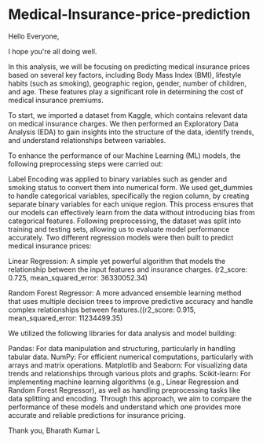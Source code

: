 # Medical-Insurance-price-prediction

Hello Everyone,

I hope you're all doing well.

In this analysis, we will be focusing on predicting medical insurance prices based on several key factors, including Body Mass Index (BMI), lifestyle habits (such as smoking), geographic region, gender, number of children, and age. These features play a significant role in determining the cost of medical insurance premiums.

To start, we imported a dataset from Kaggle, which contains relevant data on medical insurance charges. We then performed an Exploratory Data Analysis (EDA) to gain insights into the structure of the data, identify trends, and understand relationships between variables.

To enhance the performance of our Machine Learning (ML) models, the following preprocessing steps were carried out:

Label Encoding was applied to binary variables such as gender and smoking status to convert them into numerical form.
We used get_dummies to handle categorical variables, specifically the region column, by creating separate binary variables for each unique region. This process ensures that our models can effectively learn from the data without introducing bias from categorical features.
Following preprocessing, the dataset was split into training and testing sets, allowing us to evaluate model performance accurately. Two different regression models were then built to predict medical insurance prices:

Linear Regression: A simple yet powerful algorithm that models the relationship between the input features and insurance charges. (r2_score: 0.725, mean_squared_error: 36330052.34)

Random Forest Regressor: A more advanced ensemble learning method that uses multiple decision trees to improve predictive accuracy and handle complex relationships between features.((r2_score: 0.915, mean_squared_error: 11234499.35)

We utilized the following libraries for data analysis and model building:

Pandas: For data manipulation and structuring, particularly in handling tabular data.
NumPy: For efficient numerical computations, particularly with arrays and matrix operations.
Matplotlib and Seaborn: For visualizing data trends and relationships through various plots and graphs.
Scikit-learn: For implementing machine learning algorithms (e.g., Linear Regression and Random Forest Regressor), as well as handling preprocessing tasks like data splitting and encoding.
Through this approach, we aim to compare the performance of these models and understand which one provides more accurate and reliable predictions for insurance pricing.

Thank you,
Bharath Kumar L
 
